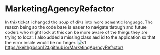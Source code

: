 # MarketingAgencyRefactor
In this ticket i changed the soup of divs into more semantic language. The reason being so the code base is easier to navigate through and future coders who might look at this can be more aware of the things they are trying to locat. I also added a missing class and id to the application so that the error inside would be no longer.
![s1](https://user-images.githubusercontent.com/123913103/216224457-d2e3e91c-3d7d-45bf-9347-03bf2e51b74b.PNG)
https://keithgibson123.github.io/MarketingAgencyRefactor/
